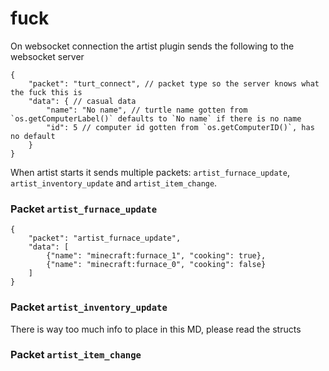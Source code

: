 # fuck
On websocket connection the artist plugin sends the following to the websocket server

```json5
{
	"packet": "turt_connect", // packet type so the server knows what the fuck this is
	"data": { // casual data
		"name": "No name", // turtle name gotten from `os.getComputerLabel()` defaults to `No name` if there is no name
		"id": 5 // computer id gotten from `os.getComputerID()`, has no default
	}
}
```

When artist starts it sends multiple packets: `artist_furnace_update`, `artist_inventory_update` and `artist_item_change`.

### Packet `artist_furnace_update`
```json5
{
	"packet": "artist_furnace_update",
	"data": [
		{"name": "minecraft:furnace_1", "cooking": true},
		{"name": "minecraft:furnace_0", "cooking": false}
	]
}
```

### Packet `artist_inventory_update`
There is way too much info to place in this MD, please read the structs

### Packet `artist_item_change`